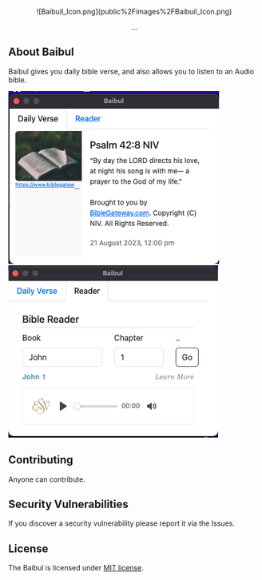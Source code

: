 <p align="center">![Baibuil_Icon.png](public%2Fimages%2FBaibuil_Icon.png)</p>

<p align="center">
...
</p>

## About Baibul

Baibul gives you daily bible verse, and also allows you to listen to an Audio bible.

![Daily Verse.png](public%2Fimages%2FDaily%20Verse.png)
![Reader.png](public%2Fimages%2FReader.png)

## Contributing

Anyone can contribute.

## Security Vulnerabilities

If you discover a security vulnerability please report it via the Issues.

## License

The Baibul is licensed under [MIT license](https://opensource.org/licenses/MIT).
